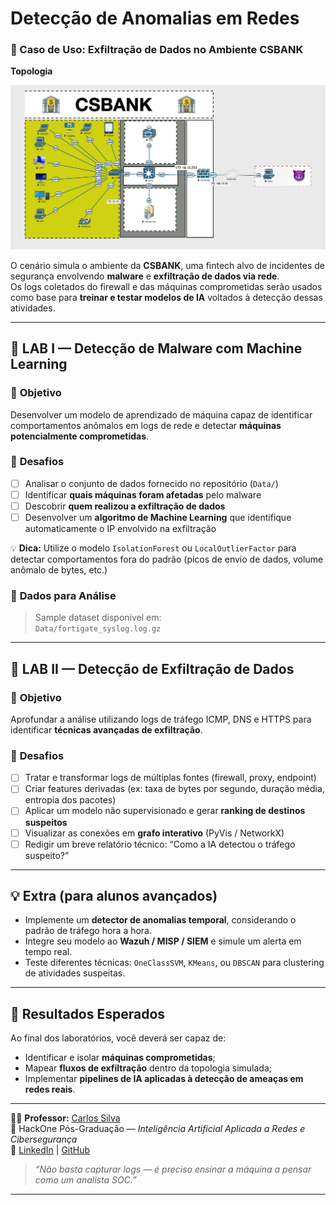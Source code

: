 # Detecção de Anomalias em Redes

### 🧠 Caso de Uso: Exfiltração de Dados no Ambiente CSBANK

**Topologia**

![Topologia CSBANK](https://github.com/carlossilva-cybersec/hackone_pos/blob/main/network-anomaly-detection-lab/img/topologia_csbank.png?raw=true)

O cenário simula o ambiente da **CSBANK**, uma fintech alvo de incidentes de segurança envolvendo **malware** e **exfiltração de dados via rede**.  
Os logs coletados do firewall e das máquinas comprometidas serão usados como base para **treinar e testar modelos de IA** voltados à detecção dessas atividades.

---

## 🧪 **LAB I — Detecção de Malware com Machine Learning**

### 🎯 **Objetivo**
Desenvolver um modelo de aprendizado de máquina capaz de identificar comportamentos anômalos em logs de rede e detectar **máquinas potencialmente comprometidas**.

### 🧩 **Desafios**
- [ ] Analisar o conjunto de dados fornecido no repositório (`Data/`)  
- [ ] Identificar **quais máquinas foram afetadas** pelo malware  
- [ ] Descobrir **quem realizou a exfiltração de dados**  
- [ ] Desenvolver um **algoritmo de Machine Learning** que identifique automaticamente o IP envolvido na exfiltração  

💡 **Dica:** Utilize o modelo `IsolationForest` ou `LocalOutlierFactor` para detectar comportamentos fora do padrão (picos de envio de dados, volume anômalo de bytes, etc.)

### 📂 **Dados para Análise**
> Sample dataset disponível em:  
> `Data/fortigate_syslog.log.gz`

---

## 🧪 **LAB II — Detecção de Exfiltração de Dados**

### 🎯 **Objetivo**
Aprofundar a análise utilizando logs de tráfego ICMP, DNS e HTTPS para identificar **técnicas avançadas de exfiltração**.

### 🧩 **Desafios**
- [ ] Tratar e transformar logs de múltiplas fontes (firewall, proxy, endpoint)  
- [ ] Criar features derivadas (ex: taxa de bytes por segundo, duração média, entropia dos pacotes)  
- [ ] Aplicar um modelo não supervisionado e gerar **ranking de destinos suspeitos**  
- [ ] Visualizar as conexões em **grafo interativo** (PyVis / NetworkX)  
- [ ] Redigir um breve relatório técnico: “Como a IA detectou o tráfego suspeito?”

---

## 💡 **Extra (para alunos avançados)**

- Implemente um **detector de anomalias temporal**, considerando o padrão de tráfego hora a hora.  
- Integre seu modelo ao **Wazuh / MISP / SIEM** e simule um alerta em tempo real.  
- Teste diferentes técnicas: `OneClassSVM`, `KMeans`, ou `DBSCAN` para clustering de atividades suspeitas.

---

## 🧰 **Resultados Esperados**

Ao final dos laboratórios, você deverá ser capaz de:
- Identificar e isolar **máquinas comprometidas**;  
- Mapear **fluxos de exfiltração** dentro da topologia simulada;  
- Implementar **pipelines de IA aplicadas à detecção de ameaças em redes reais**.

---

🧑‍🏫 **Professor:** [Carlos Silva](https://www.linkedin.com/in/carlossilva-cybersec/)  
📍 HackOne Pós-Graduação — *Inteligência Artificial Aplicada a Redes e Cibersegurança*  
📘 [LinkedIn](https://www.linkedin.com/in/carlossilva-cybersec/) | [GitHub](https://github.com/carlossilva-cybersec)

> _“Não basta capturar logs — é preciso ensinar a máquina a pensar como um analista SOC.”_

---
